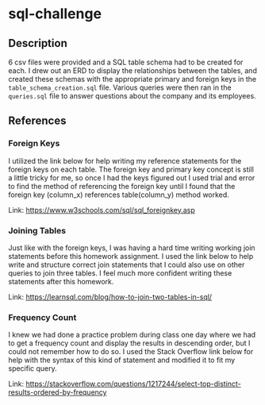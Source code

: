 # sql-challenge

## Description
6 csv files were provided and a SQL table schema had to be created for each. I drew out an ERD to display the relationships between the tables, and created these schemas with the appropriate primary and foreign keys in the `table_schema_creation.sql` file. Various queries were then ran in the `queries.sql` file to answer questions about the company and its employees.

## References
### Foreign Keys
I utilized the link below for help writing my reference statements for the foreign keys on each table. The foreign key and primary key concept is still a little tricky for me, so once I had the keys figured out I used trial and error to find the method of referencing the foreign key until I found that the foreign key (column_x) references table(column_y) method worked.

Link: https://www.w3schools.com/sql/sql_foreignkey.asp

### Joining Tables
Just like with the foreign keys, I was having a hard time writing working join statements before this homework assignment. I used the link below to help write and structure correct join statements that I could also use on other queries to join three tables. I feel much more confident writing these statements after this homework.

Link: https://learnsql.com/blog/how-to-join-two-tables-in-sql/

### Frequency Count
I knew we had done a practice problem during class one day where we had to get a frequency count and display the results in descending order, but I could not remember how to do so. I used the Stack Overflow link below for help with the syntax of this kind of statement and modified it to fit my specific query.

Link: https://stackoverflow.com/questions/1217244/select-top-distinct-results-ordered-by-frequency
